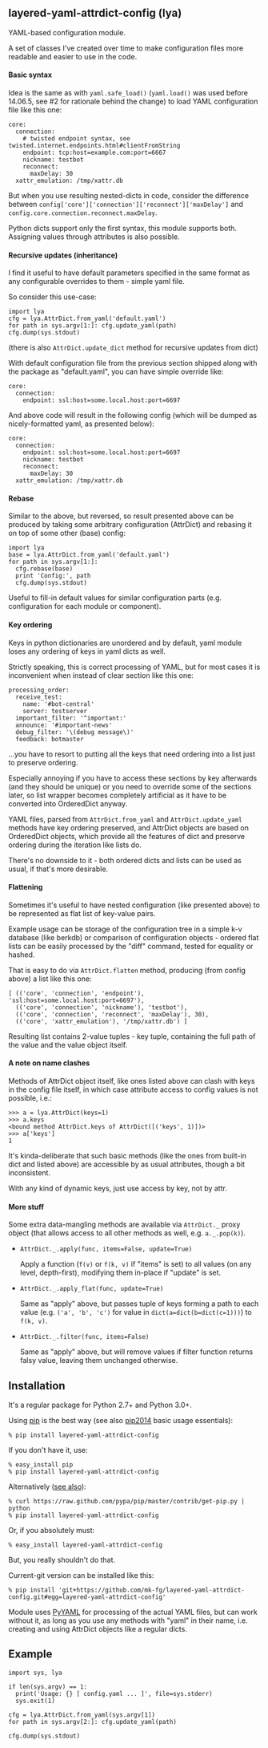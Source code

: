 layered-yaml-attrdict-config (lya)
--------------------

YAML-based configuration module.

A set of classes I've created over time to make configuration files more
readable and easier to use in the code.


#### Basic syntax

Idea is the same as with `yaml.safe_load()` (`yaml.load()` was used before
14.06.5, see #2 for rationale behind the change) to load YAML configuration file
like this one:

	core:
	  connection:
	    # twisted endpoint syntax, see twisted.internet.endpoints.html#clientFromString
	    endpoint: tcp:host=example.com:port=6667
	    nickname: testbot
	    reconnect:
	      maxDelay: 30
	  xattr_emulation: /tmp/xattr.db

But when you use resulting nested-dicts in code, consider the difference between
`config['core']['connection']['reconnect']['maxDelay']` and
`config.core.connection.reconnect.maxDelay`.

Python dicts support only the first syntax, this module supports both.
Assigning values through attributes is also possible.


#### Recursive updates (inheritance)

I find it useful to have default parameters specified in the same format as any
configurable overrides to them - simple yaml file.

So consider this use-case:

	import lya
	cfg = lya.AttrDict.from_yaml('default.yaml')
	for path in sys.argv[1:]: cfg.update_yaml(path)
	cfg.dump(sys.stdout)

(there is also `AttrDict.update_dict` method for recursive updates from dict)

With default configuration file from the previous section shipped along with the
package as "default.yaml", you can have simple override like:

	core:
	  connection:
	    endpoint: ssl:host=some.local.host:port=6697

And above code will result in the following config (which will be dumped as
nicely-formatted yaml, as presented below):

	core:
	  connection:
	    endpoint: ssl:host=some.local.host:port=6697
	    nickname: testbot
	    reconnect:
	      maxDelay: 30
	  xattr_emulation: /tmp/xattr.db


#### Rebase

Similar to the above, but reversed, so result presented above can be produced by
taking some arbitrary configuration (AttrDict) and rebasing it on top of some
other (base) config:

	import lya
	base = lya.AttrDict.from_yaml('default.yaml')
	for path in sys.argv[1:]:
	  cfg.rebase(base)
	  print 'Config:', path
	  cfg.dump(sys.stdout)

Useful to fill-in default values for similar configuration parts
(e.g. configuration for each module or component).


#### Key ordering

Keys in python dictionaries are unordered and by default, yaml module loses any
ordering of keys in yaml dicts as well.

Strictly speaking, this is correct processing of YAML, but for most cases it is
inconvenient when instead of clear section like this one:

	processing_order:
	  receive_test:
	    name: '#bot-central'
	    server: testserver
	  important_filter: '^important:'
	  announce: '#important-news'
	  debug_filter: '\(debug message\)'
	  feedback: botmaster

...you have to resort to putting all the keys that need ordering into a list
just to preserve ordering.

Especially annoying if you have to access these sections by key afterwards (and
they should be unique) or you need to override some of the sections later, so
list wrapper becomes completely artificial as it have to be converted into
OrderedDict anyway.

YAML files, parsed from `AttrDict.from_yaml` and `AttrDict.update_yaml` methods
have key ordering preserved, and AttrDict objects are based on OrderedDict
objects, which provide all the features of dict and preserve ordering during the
iteration like lists do.

There's no downside to it - both ordered dicts and lists can be used as usual,
if that's more desirable.


#### Flattening

Sometimes it's useful to have nested configuration (like presented above) to be
represented as flat list of key-value pairs.

Example usage can be storage of the configuration tree in a simple k-v database
(like berkdb) or comparison of configuration objects - ordered flat lists can be
easily processed by the "diff" command, tested for equality or hashed.

That is easy to do via `AttrDict.flatten` method, producing (from config above)
a list like this one:

	[ (('core', 'connection', 'endpoint'), 'ssl:host=some.local.host:port=6697'),
	  (('core', 'connection', 'nickname'), 'testbot'),
	  (('core', 'connection', 'reconnect', 'maxDelay'), 30),
	  (('core', 'xattr_emulation'), '/tmp/xattr.db') ]

Resulting list contains 2-value tuples - key tuple, containing the full path of
the value and the value object itself.


#### A note on name clashes

Methods of AttrDict object itself, like ones listed above can clash with keys in
the config file itself, in which case attribute access to config values is not
possible, i.e.:

	>>> a = lya.AttrDict(keys=1)
	>>> a.keys
	<bound method AttrDict.keys of AttrDict([('keys', 1)])>
	>>> a['keys']
	1

It's kinda-deliberate that such basic methods (like the ones from built-in dict
and listed above) are accessible by as usual attributes, though a bit
inconsistent.

With any kind of dynamic keys, just use access by key, not by attr.


#### More stuff

Some extra data-mangling methods are available via `AttrDict._` proxy object
(that allows access to all other methods as well, e.g. `a._.pop(k)`).

* `AttrDict._.apply(func, items=False, update=True)`

	Apply a function (`f(v)` or `f(k, v)` if "items" is set) to all values (on any
	level, depth-first), modifying them in-place if "update" is set.

* `AttrDict._.apply_flat(func, update=True)`

	Same as "apply" above, but passes tuple of keys forming a path to each value
	(e.g. `('a', 'b', 'c')` for value in `dict(a=dict(b=dict(c=1)))`) to `f(k, v)`.

* `AttrDict._.filter(func, items=False)`

	Same as "apply" above, but will remove values if filter function returns falsy
	value, leaving them unchanged otherwise.



Installation
--------------------

It's a regular package for Python 2.7+ and Python 3.0+.

Using [pip](http://pip-installer.org/) is the best way (see also
[pip2014](http://pip2014.com/) basic usage essentials):

	% pip install layered-yaml-attrdict-config

If you don't have it, use:

	% easy_install pip
	% pip install layered-yaml-attrdict-config

Alternatively ([see also](http://www.pip-installer.org/en/latest/installing.html)):

	% curl https://raw.github.com/pypa/pip/master/contrib/get-pip.py | python
	% pip install layered-yaml-attrdict-config

Or, if you absolutely must:

	% easy_install layered-yaml-attrdict-config

But, you really shouldn't do that.

Current-git version can be installed like this:

	% pip install 'git+https://github.com/mk-fg/layered-yaml-attrdict-config.git#egg=layered-yaml-attrdict-config'

Module uses [PyYAML](http://pyyaml.org/) for processing of the actual YAML
files, but can work without it, as long as you use any methods with "yaml" in
their name, i.e. creating and using AttrDict objects like a regular dicts.


Example
--------------------

	import sys, lya

	if len(sys.argv) == 1:
	  print('Usage: {} [ config.yaml ... ]', file=sys.stderr)
	  sys.exit(1)

	cfg = lya.AttrDict.from_yaml(sys.argv[1])
	for path in sys.argv[2:]: cfg.update_yaml(path)

	cfg.dump(sys.stdout)
